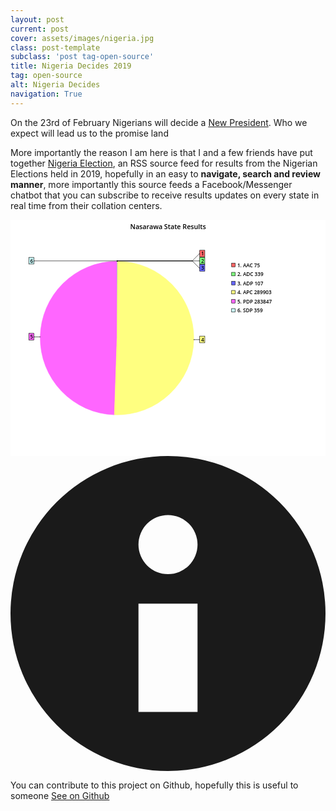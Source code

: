 ```yaml
---
layout: post
current: post
cover: assets/images/nigeria.jpg
class: post-template
subclass: 'post tag-open-source'
title: Nigeria Decides 2019
tag: open-source
alt: Nigeria Decides
navigation: True
---
```



On the 23rd of February Nigerians will decide a [New President](https://en.wikipedia.org/wiki/2019_Nigerian_general_election). Who we expect will lead us to the promise land



More importantly the reason I am here is that I and a few friends have put together [Nigeria Election](https://ngdecides.tecmie.com), an RSS source feed for results from the Nigerian Elections held in 2019, hopefully in an easy to **navigate, search and review manner**, more importantly this source feeds a Facebook/Messenger chatbot that you can subscribe to receive results updates on every state in real time from their collation centers.

<div>
 <svg viewBox="0 0 800 600" xmlns="http://www.w3.org/2000/svg" xmlns:xlink="http://www.w3.org/1999/xlink" xml:space="preserve"><g font-family="Arial" font-size="11px" fill="none" fill-rule="evenodd" stroke-linecap="square"><rect id="b19992" x="0" y="0" width="800" height="600" /><use xlink:href="#b19992" fill="#FFFFFF" /><path id="b19993" stroke-linecap="butt" d="M270.5,105.5 A195,195 0 0 1 270.66,105.5 L270.5,300.5 L270.5,105.5 Z" /><use xlink:href="#b19993" fill="#FF6666" stroke="#FF6666" /><path id="b19994" stroke-linecap="butt" d="M269.735,105.502 A195,195 0 0 1 270.5,105.5 L270.5,300.5 L269.735,105.502 Z" /><use xlink:href="#b19994" fill="#CCFFFF" stroke="#CCFFFF" /><path id="b19995" stroke-linecap="butt" d="M270.66,105.5 A195,195 0 0 1 271.383,105.502 L270.5,300.5 L270.66,105.5 Z" /><use xlink:href="#b19995" fill="#80FF80" stroke="#80FF80" /><path id="b19996" stroke-linecap="butt" d="M271.383,105.502 A195,195 0 0 1 271.611,105.503 L270.5,300.5 L271.383,105.502 Z" /><use xlink:href="#b19996" fill="#6666FF" stroke="#6666FF" /><path id="b19997" stroke-linecap="butt" d="M263.872,495.387 A195,195 0 0 1 269.735,105.502 L270.5,300.5 L263.872,495.387 Z" /><use xlink:href="#b19997" fill="#FF66FF" stroke="#FF66FF" /><path id="b19998" stroke-linecap="butt" d="M271.611,105.503 A195,195 0 1 1 263.872,495.387 L270.5,300.5 L271.611,105.503 Z" /><use xlink:href="#b19998" fill="#FFFF80" stroke="#FFFF80" /><line id="b19999" x1="270.5" y1="105.5" x2="270.5" y2="104.5" /><use xlink:href="#b19999" stroke="#000000" /><line id="b20000" x1="270.5" y1="104.5" x2="461.5" y2="104.5" /><use xlink:href="#b20000" stroke="#000000" /><line id="b20001" x1="461.5" y1="104.5" x2="479.5" y2="86.5" /><use xlink:href="#b20001" stroke="#000000" /><line id="b20002" x1="479.5" y1="86.5" x2="480.5" y2="86.5" /><use xlink:href="#b20002" stroke="#000000" /><rect id="b20003" x="480.5" y="77.5" width="13" height="17" /><use xlink:href="#b20003" fill="#FF6666" stroke="#000000" /><text id="b20004" style="font-family:'Open Sans Semibold';font-size:13px;" x="484" y="91">1</text><use xlink:href="#b20004" fill="#000000" /><line id="b20005" x1="271.5" y1="105.5" x2="271.5" y2="104.5" /><use xlink:href="#b20005" stroke="#000000" /><line id="b20006" x1="271.5" y1="104.5" x2="479.5" y2="104.5" /><use xlink:href="#b20006" stroke="#000000" /><line id="b20007" x1="479.5" y1="104.5" x2="480.5" y2="104.5" /><use xlink:href="#b20007" stroke="#000000" /><rect id="b20008" x="480.5" y="95.5" width="13" height="17" /><use xlink:href="#b20008" fill="#80FF80" stroke="#000000" /><text id="b20009" style="font-family:'Open Sans Semibold';font-size:13px;" x="484" y="109">2</text><use xlink:href="#b20009" fill="#000000" /><line id="b20010" x1="271.5" y1="105.5" x2="271.5" y2="104.5" /><use xlink:href="#b20010" stroke="#000000" /><line id="b20011" x1="271.5" y1="104.5" x2="461.5" y2="104.5" /><use xlink:href="#b20011" stroke="#000000" /><line id="b20012" x1="461.5" y1="104.5" x2="479.5" y2="122.5" /><use xlink:href="#b20012" stroke="#000000" /><line id="b20013" x1="479.5" y1="122.5" x2="480.5" y2="122.5" /><use xlink:href="#b20013" stroke="#000000" /><rect id="b20014" x="480.5" y="113.5" width="13" height="17" /><use xlink:href="#b20014" fill="#6666FF" stroke="#000000" /><text id="b20015" style="font-family:'Open Sans Semibold';font-size:13px;" x="484" y="127">3</text><use xlink:href="#b20015" fill="#000000" /><line id="b20016" x1="465.5" y1="304.5" x2="466.5" y2="304.5" /><use xlink:href="#b20016" stroke="#000000" /><line id="b20017" x1="466.5" y1="304.5" x2="479.5" y2="304.5" /><use xlink:href="#b20017" stroke="#000000" /><line id="b20018" x1="479.5" y1="304.5" x2="480.5" y2="304.5" /><use xlink:href="#b20018" stroke="#000000" /><rect id="b20019" x="480.5" y="295.5" width="13" height="17" /><use xlink:href="#b20019" fill="#FFFF80" stroke="#000000" /><text id="b20020" style="font-family:'Open Sans Semibold';font-size:13px;" x="484" y="309">4</text><use xlink:href="#b20020" fill="#000000" /><line id="b20021" x1="75.5" y1="297.5" x2="74.5" y2="297.5" /><use xlink:href="#b20021" stroke="#000000" /><line id="b20022" x1="74.5" y1="297.5" x2="60.5" y2="297.5" /><use xlink:href="#b20022" stroke="#000000" /><line id="b20023" x1="60.5" y1="297.5" x2="59.5" y2="297.5" /><use xlink:href="#b20023" stroke="#000000" /><rect id="b20024" x="46.5" y="288.5" width="13" height="17" /><use xlink:href="#b20024" fill="#FF66FF" stroke="#000000" /><text id="b20025" style="font-family:'Open Sans Semibold';font-size:13px;" x="50" y="302">5</text><use xlink:href="#b20025" fill="#000000" /><line id="b20026" x1="270.5" y1="105.5" x2="270.5" y2="104.5" /><use xlink:href="#b20026" stroke="#000000" /><line id="b20027" x1="270.5" y1="104.5" x2="60.5" y2="104.5" /><use xlink:href="#b20027" stroke="#000000" /><line id="b20028" x1="60.5" y1="104.5" x2="59.5" y2="104.5" /><use xlink:href="#b20028" stroke="#000000" /><rect id="b20029" x="46.5" y="95.5" width="13" height="17" /><use xlink:href="#b20029" fill="#CCFFFF" stroke="#000000" /><text id="b20030" style="font-family:'Open Sans Semibold';font-size:13px;" x="50" y="109">6</text><use xlink:href="#b20030" fill="#000000" /><rect id="b20031" x="561.5" y="110.5" width="9" height="9" /><use xlink:href="#b20031" fill="#FF6666" stroke="#000000" /><text id="b20032" style="font-family:'Open Sans Semibold';font-size:13px;" x="576" y="120">1. AAC 75</text><use xlink:href="#b20032" fill="#000000" /><rect id="b20033" x="561.5" y="133.5" width="9" height="9" /><use xlink:href="#b20033" fill="#80FF80" stroke="#000000" /><text id="b20034" style="font-family:'Open Sans Semibold';font-size:13px;" x="576" y="143">2. ADC 339</text><use xlink:href="#b20034" fill="#000000" /><rect id="b20035" x="561.5" y="156.5" width="9" height="9" /><use xlink:href="#b20035" fill="#6666FF" stroke="#000000" /><text id="b20036" style="font-family:'Open Sans Semibold';font-size:13px;" x="576" y="166">3. ADP 107</text><use xlink:href="#b20036" fill="#000000" /><rect id="b20037" x="561.5" y="179.5" width="9" height="9" /><use xlink:href="#b20037" fill="#FFFF80" stroke="#000000" /><text id="b20038" style="font-family:'Open Sans Semibold';font-size:13px;" x="576" y="189">4. APC 289903</text><use xlink:href="#b20038" fill="#000000" /><rect id="b20039" x="561.5" y="202.5" width="9" height="9" /><use xlink:href="#b20039" fill="#FF66FF" stroke="#000000" /><text id="b20040" style="font-family:'Open Sans Semibold';font-size:13px;" x="576" y="212">5. PDP 283847</text><use xlink:href="#b20040" fill="#000000" /><rect id="b20041" x="561.5" y="225.5" width="9" height="9" /><use xlink:href="#b20041" fill="#CCFFFF" stroke="#000000" /><text id="b20042" style="font-family:'Open Sans Semibold';font-size:13px;" x="576" y="235">6. SDP 359</text><use xlink:href="#b20042" fill="#000000" /><text id="b20043" style="font-family:'Open Sans Semibold';font-size:17px;" x="304" y="24">Nasarawa State Results</text><use xlink:href="#b20043" fill="#000000" /></g></svg>


<div class="flex items-center justify-center pa4 bg-lightest-blue navy">
  <svg class="w1" data-icon="info" viewBox="0 0 32 32" style="fill:currentcolor">
    <title>info icon</title>
    <path d="M16 0 A16 16 0 0 1 16 32 A16 16 0 0 1 16 0 M19 15 L13 15 L13 26 L19 26 z M16 6 A3 3 0 0 0 16 12 A3 3 0 0 0 16 6"></path>
  </svg>
</div>

  <span class="lh-title ml3">You can contribute to this project on Github, hopefully this is useful to someone <a class="f6 link dim ba ph3 pv2 white" href="https://github.com/tecmie/ng-election-feed/">See on Github</a></span>
</div>

